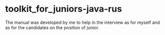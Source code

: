 # toolkit_for_juniors-java-rus
The manual was developed by me to help in the interview as for myself and as for the candidates on the position of junior.
